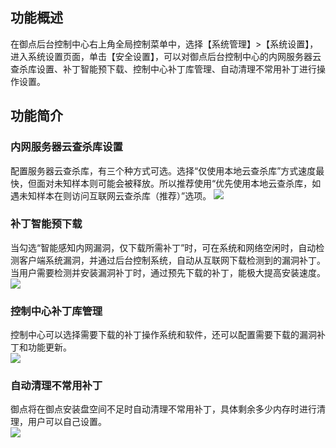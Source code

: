 
## 功能概述
在御点后台控制中心右上角全局控制菜单中，选择【系统管理】>【系统设置】，进入系统设置页面，单击【安全设置】，可以对御点后台控制中心的内网服务器云查杀库设置、补丁智能预下载、控制中心补丁库管理、自动清理不常用补丁进行操作设置。
## 功能简介
### 内网服务器云查杀库设置
配置服务器云查杀库，有三个种方式可选。选择“仅使用本地云查杀库”方式速度最快，但面对未知样本则可能会被释放。所以推荐使用“优先使用本地云查杀库，如遇未知样本在则访问互联网云查杀库（推荐）”选项。
![](https://main.qcloudimg.com/raw/d1e35b2ec8ed11c84b6b6b4a53c208c4.png)

###  补丁智能预下载
当勾选“智能感知内网漏洞，仅下载所需补丁”时，可在系统和网络空闲时，自动检测客户端系统漏洞，并通过后台控制系统，自动从互联网下载检测到的漏洞补丁。当用户需要检测并安装漏洞补丁时，通过预先下载的补丁，能极大提高安装速度。  
![](https://main.qcloudimg.com/raw/68ce368e46567770c4edc2dbe15af6c8.png)

### 控制中心补丁库管理
 控制中心可以选择需要下载的补丁操作系统和软件，还可以配置需要下载的漏洞补丁和功能更新。  
![](https://main.qcloudimg.com/raw/a9f6c54ef5af636c9beca4280a6d8d73.png)

### 自动清理不常用补丁
御点将在御点安装盘空间不足时自动清理不常用补丁，具体剩余多少内存时进行清理，用户可以自己设置。  
![](https://main.qcloudimg.com/raw/f45fad3bcd623b4b6f70a6e08a240394.png)

